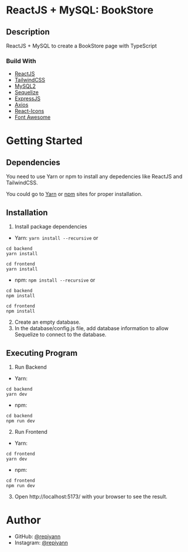 # ReactJS + MySQL: BookStore

## Description

ReactJS + MySQL to create a BookStore page with TypeScript

### Build With

- [ReactJS](https://react.dev/)
- [TailwindCSS](https://tailwindcss.com/)
- [MySQL2](https://www.npmjs.com/package/mysql2)
- [Sequelize](https://fontawesome.com/)
- [ExpressJS](https://sequelize.org/)
- [Axios](https://axios-http.com/docs/intro)
- [React-Icons](https://www.npmjs.com/package/react-icons)
- [Font Awesome](https://fontawesome.com/)

# Getting Started

## Dependencies

You need to use Yarn or npm to install any depedencies like ReactJS and TailwindCSS.

You could go to [Yarn](https://yarnpkg.com/) or [npm](https://www.npmjs.com/) sites for proper installation.

## Installation

1. Install package dependencies

- Yarn: `yarn install --recursive` or

```
cd backend
yarn install
```

```
cd frontend
yarn install
```

- npm: `npm install --recursive` or

```
cd backend
npm install
```

```
cd frontend
npm install
```

2. Create an empty database.
3. In the database/config.js file, add database information to allow Sequelize to connect to the database.

## Executing Program

1. Run Backend

- Yarn:

```
cd backend
yarn dev
```

- npm:

```
cd backend
npm run dev
```

2. Run Frontend

- Yarn:

```
cd frontend
yarn dev
```

- npm:

```
cd frontend
npm run dev
```

3. Open http://localhost:5173/ with your browser to see the result.

# Author

- GitHub: [@repiyann](https://github.com/repiyann)
- Instagram: [@repiyann](https://instagram.com/repiyann)
